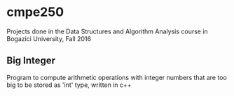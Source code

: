 # cmpe250
Projects done in the Data Structures and Algorithm Analysis course in Bogazici University, Fall 2016

## Big Integer
Program to compute arithmetic operations with integer numbers that are too big to be stored as 'int' type, written in c++

